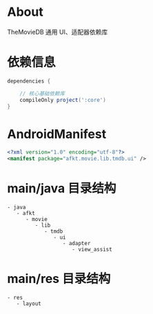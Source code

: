 
# About

TheMovieDB 通用 UI、适配器依赖库

# 依赖信息

```groovy
dependencies {

    // 核心基础依赖库
    compileOnly project(':core')
}
```

# AndroidManifest

```xml
<?xml version="1.0" encoding="utf-8"?>
<manifest package="afkt.movie.lib.tmdb.ui" />
```

# main/java 目录结构

```
- java                                        
   - afkt                                     
      - movie                                 
         - lib                                
            - tmdb                            
               - ui                           
                  - adapter                   
                     - view_assist            
```


# main/res 目录结构

```
- res                  
   - layout            
```